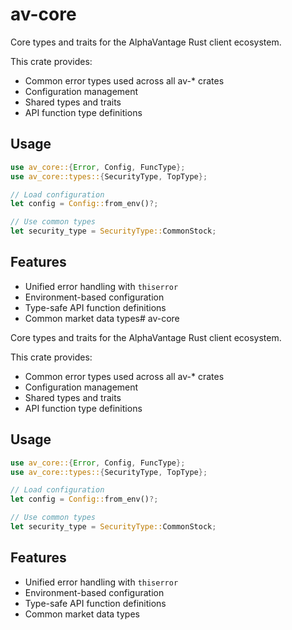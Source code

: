 # av-core

Core types and traits for the AlphaVantage Rust client ecosystem.

This crate provides:
- Common error types used across all av-* crates
- Configuration management
- Shared types and traits
- API function type definitions

## Usage

```rust
use av_core::{Error, Config, FuncType};
use av_core::types::{SecurityType, TopType};

// Load configuration
let config = Config::from_env()?;

// Use common types
let security_type = SecurityType::CommonStock;
```

## Features

- Unified error handling with `thiserror`
- Environment-based configuration
- Type-safe API function definitions
- Common market data types# av-core

Core types and traits for the AlphaVantage Rust client ecosystem.

This crate provides:
- Common error types used across all av-* crates
- Configuration management
- Shared types and traits
- API function type definitions

## Usage

```rust
use av_core::{Error, Config, FuncType};
use av_core::types::{SecurityType, TopType};

// Load configuration
let config = Config::from_env()?;

// Use common types
let security_type = SecurityType::CommonStock;
```

## Features

- Unified error handling with `thiserror`
- Environment-based configuration
- Type-safe API function definitions
- Common market data types
